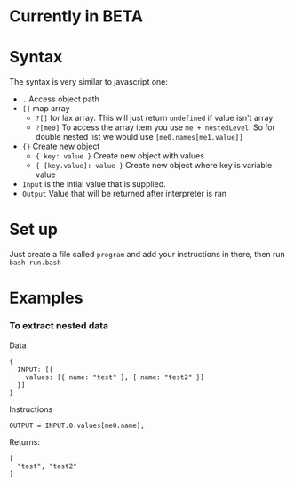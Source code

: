 # Currently in BETA

# Syntax

The syntax is very similar to javascript one:

* `.` Access object path
* `[]` map array
  * `?[]` for lax array. This will just return `undefined` if value isn't array
  * `?[me0]` To access the array item you use `me + nestedLevel`. So for double nested list we would use `[me0.names[me1.value]]`
* `{}` Create new object
  * `{ key: value }` Create new object with values
  * `{ [key.value]: value }` Create new object where key is variable value
* `Input` is the intial value that is supplied.
* `Output` Value that will be returned after interpreter is ran

# Set up

Just create a file called `program` and add your instructions in there, then run `bash run.bash`

# Examples

### To extract nested data

Data

```
{
  INPUT: [{
    values: [{ name: "test" }, { name: "test2" }]
  }]
}
```

Instructions

```
OUTPUT = INPUT.0.values[me0.name];
```

Returns:

```
[
  "test", "test2"
]
```
